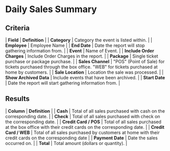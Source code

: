 # Daily Sales Summary

## Criteria

| **Field** | **Definition** |
| **Category** | Category the event is listed within. |
| **Employee** | Employee Name |
| **End Date** | Date the report will stop gathering information from. |
| **Event** | Name of Event. |
| **Include Order Charges** | Include Order Charges in the report. |
| **Package** | Single ticket purchase or package purchase. |
| **Sales Channel** | "POS" \(Point of Sale\) for tickets purchased through the box office. "WEB" for tickets purchased at home by customers. |
| **Sale Location** | Location the sale was processed. |
| **Show Archived Data** | Include events that have been archived. |
| **Start Date** | Date the report will start gathering information from. |

## Results

| **Column** | **Definition** |
| **Cash** | Total of all sales purchased with cash on the corresponding date. |
| **Check** | Total of all sales purchased with check on the corresponding date. |
| **Credit Card / POS** | Total of all sales purchased at the box office with their credit cards on the corresponding date. |
| **Credit Card / WEB** | Total of all sales purchased by customers at home with their credit cards on the corresponding date |
| **Payment Date** | Date the sales occurred on. |
| **Total** | Total amount \(dollars or quantity\). |


